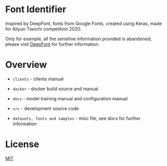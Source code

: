 # Font Identifier

Inspired by DeepFont, fonts from Google Fonts, created using Keras, made for Aliyun Tianchi competition 2020.

Only for example, all the sensitive information provided is abandoned, please visit [DeepFont](https://📖.unbinilium.me/programming/machine-learning/#deepfont) for further information.

# Overview

- `clients` - clients manual

- `docker` - docker build source and manual

- `docs` - model training manual and configuration manual

- `src` - development source code

- `datasets, fonts and samples` - misc file, see *docs* for further information

# License

[MIT](https://github.com/Unbinilium/font-identifier/blob/master/LICENSE)
